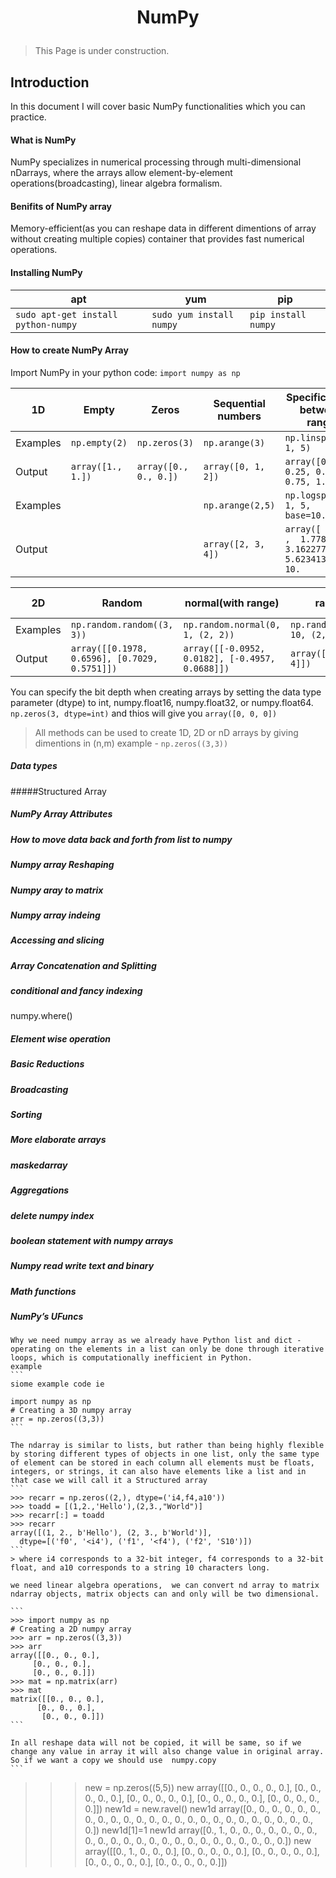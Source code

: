 # <p align=center>NumPy</p>
> This Page is under construction.

## Introduction 


In this document I will cover basic NumPy functionalities which you can practice.

#### What is NumPy

NumPy specializes in numerical processing through multi-dimensional nDarrays, where the arrays allow element-by-element operations(broadcasting), linear algebra formalism.

#### Benifits of NumPy array
Memory-efficient(as you can reshape data in different dimentions of array without creating multiple copies) container that provides fast numerical operations. 

#### Installing NumPy
apt | yum | pip
----|--------|--------------
`sudo apt-get install python-numpy`  | ` sudo yum install numpy ` |  `pip install numpy`

#### How to create NumPy Array
Import NumPy in your python code: ` import numpy as np `

1D | Empty | Zeros | Sequential numbers | Specific steps between range | List
---|------|------|--------------------|---------------------------------|-------
Examples   |`np.empty(2)` | `np.zeros(3)` | `np.arange(3)` | `np.linspace(0, 1, 5)` | `np.array([3,2,1])`
Output | `array([1., 1.])`|`array([0., 0., 0.])` | `array([0, 1, 2])` | `array([0.  , 0.25, 0.5 , 0.75, 1.  ])` | `array([3, 2, 1])`
Examples |      |         | `np.arange(2,5)` | `np.logspace(0, 1, 5, base=10.0)`|
Output |     |       |`array([2, 3, 4])` | `array([ 1.        ,  1.77827941,  3.16227766,  5.62341325, 10.        ])`|



2D | Random | normal(with range) | random int | identity matrix
----------|------|--------------------|---------------------------------|-------
Examples   | `np.random.random((3, 3))` | `np.random.normal(0, 1, (2, 2))` | `np.random.randint(0, 10, (2, 2))` | `np.eye(2)`
Output | `array([[0.1978, 0.6596], [0.7029, 0.5751]])` | `array([[-0.0952,  0.0182], [-0.4957,  0.0688]])` | `array([[1, 9],  [6, 4]])` | `array([[1., 0.],[0., 1.]])`

You can specify the bit depth when creating arrays by setting the data type parameter (dtype) to int, numpy.float16, numpy.float32, or numpy.float64. 
`np.zeros(3, dtype=int)` and thios will give you `array([0, 0, 0])`
>All  methods can be used to create 1D, 2D or nD arrays by giving dimentions in (n,m) example - `np.zeros((3,3))`

##### Data types
#####Structured Array
##### NumPy Array Attributes
##### How to move data back and forth from list to numpy



##### Numpy array Reshaping

##### Numpy aray to matrix

##### Numpy array indeing 
##### Accessing and slicing
##### Array Concatenation and Splitting
##### conditional and fancy indexing
numpy.where()

##### Element wise  operation

##### Basic Reductions

##### Broadcasting

##### Sorting 
##### More elaborate arrays

##### maskedarray
##### Aggregations

##### delete numpy index

##### boolean statement with numpy arrays


##### Numpy read write text and binary

##### Math functions
##### NumPy’s UFuncs
	Why we need numpy array as we already have Python list and dict - operating on the elements in a list can only be done through iterative loops, which is computationally inefficient in Python.
	example 
	```
	siome example code ie

	import numpy as np
	# Creating a 3D numpy array 
	arr = np.zeros((3,3)) 
	```

	The ndarray is similar to lists, but rather than being highly flexible by storing different types of objects in one list, only the same type of element can be stored in each column all elements must be floats, integers, or strings, it can also have elements like a list and in that case we will call it a Structured array
	``` 
	>>> recarr = np.zeros((2,), dtype=('i4,f4,a10'))
	>>> toadd = [(1,2.,'Hello'),(2,3.,"World")]
	>>> recarr[:] = toadd
	>>> recarr
	array([(1, 2., b'Hello'), (2, 3., b'World')],
      dtype=[('f0', '<i4'), ('f1', '<f4'), ('f2', 'S10')])
	```
	> where i4 corresponds to a 32-bit integer, f4 corresponds to a 32-bit float, and a10 corresponds to a string 10 characters long.

	we need linear algebra operations,  we can convert nd array to matrix 
	ndarray objects, matrix objects can and only will be two dimensional.

	```
    >>> import numpy as np
	# Creating a 2D numpy array 
	>>> arr = np.zeros((3,3))
	>>> arr
	array([[0., 0., 0.],
      	 [0., 0., 0.],
      	 [0., 0., 0.]])
    >>> mat = np.matrix(arr)
    >>> mat
	matrix([[0., 0., 0.],
      	  [0., 0., 0.],
     	   [0., 0., 0.]])
	```

	In all reshape data will not be copied, it will be same, so if we change any value in array it will also change value in original array. So if we want a copy we should use  numpy.copy
	```
>>> new = np.zeros((5,5))
>>> new
	array([[0., 0., 0., 0., 0.],
      [0., 0., 0., 0., 0.],
       [0., 0., 0., 0., 0.],
       [0., 0., 0., 0., 0.],
       [0., 0., 0., 0., 0.]])
>>> new1d = new.ravel()
>>> new1d
array([0., 0., 0., 0., 0., 0., 0., 0., 0., 0., 0., 0., 0., 0., 0., 0., 0.,
       0., 0., 0., 0., 0., 0., 0., 0.])
>>> new1d[1]=1
>>> new1d
array([0., 1., 0., 0., 0., 0., 0., 0., 0., 0., 0., 0., 0., 0., 0., 0., 0.,
       0., 0., 0., 0., 0., 0., 0., 0.])
>>> new
array([[0., 1., 0., 0., 0.],
       [0., 0., 0., 0., 0.],
       [0., 0., 0., 0., 0.],
       [0., 0., 0., 0., 0.],
       [0., 0., 0., 0., 0.]])
